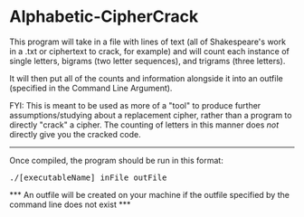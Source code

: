 # Alphabetic-CipherCrack
This program will take in a file with lines of text (all of Shakespeare's work in a .txt or ciphertext to crack, for example) and will count each instance of single letters, bigrams (two letter sequences), and trigrams (three letters).

It will then put all of the counts and information alongside it into an outfile (specified in the Command Line Argument).

FYI: This is meant to be used as more of a "tool" to produce further assumptions/studying about a replacement cipher, rather than a program to directly "crack" a cipher.
The counting of letters in this manner does *not* directly give you the cracked code.
________________________
Once compiled, the program should be run in this format:<pre>
./[executableName] inFile outFile
</pre>

*** An outfile will be created on your machine if the outfile specified by the command line does not exist ***
